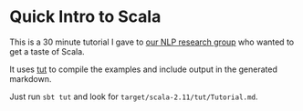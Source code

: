 # Quick Intro to Scala

This is a 30 minute tutorial I gave to
[our NLP research group](http://www.ark.cs.cmu.edu/) who wanted to get a taste
of Scala.

It uses [tut](https://github.com/tpolecat/tut) to compile the examples and
include output in the generated markdown.

Just run `sbt tut` and look for `target/scala-2.11/tut/Tutorial.md`.
